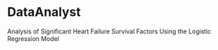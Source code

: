 # DataAnalyst
Analysis of Significant Heart Failure Survival Factors Using the Logistic Regression Model
